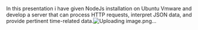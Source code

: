 In this presentation i have given NodeJs installation on Ubuntu Vmware and develop a server that can process HTTP requests, interpret JSON data, and provide pertinent time-related data.![Uploading image.png…]()
